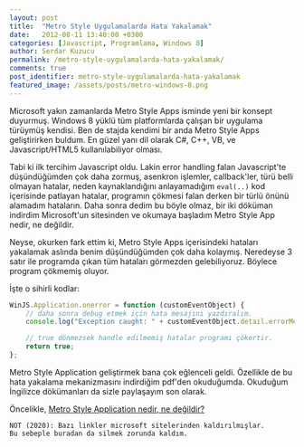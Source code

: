 ```yaml
---
layout: post
title:  "Metro Style Uygulamalarda Hata Yakalamak"
date:   2012-08-11 13:40:00 +0300
categories: [Javascript, Programlama, Windows 8]
author: Serdar Kuzucu
permalink: /metro-style-uygulamalarda-hata-yakalamak/
comments: true
post_identifier: metro-style-uygulamalarda-hata-yakalamak
featured_image: /assets/posts/metro-windows-8.png
---
```


Microsoft yakın zamanlarda Metro Style Apps isminde yeni bir konsept duyurmuş.
Windows 8 yüklü tüm platformlarda çalışan bir uygulama türüymüş kendisi.
Ben de stajda kendimi bir anda Metro Style Apps geliştirirken buldum.
En güzel yanı dil olarak C#, C++, VB, ve Javascript/HTML5 kullanılabiliyor olması.

<!--more-->

Tabi ki ilk tercihim Javascript oldu.
Lakin error handling falan Javascript'te düşündüğümden çok daha zormuş, 
asenkron işlemler, callback'ler, türü belli olmayan hatalar, 
neden kaynaklandığını anlayamadığım `eval(..)` kod içerisinde patlayan hatalar, 
programın çökmesi falan derken bir türlü önünü alamadım hataların.
Daha sonra dedim bu böyle olmaz, bir iki döküman indirdim Microsoft'un sitesinden 
ve okumaya başladım Metro Style App nedir, ne değildir.

Neyse, okurken fark ettim ki, Metro Style Apps içerisindeki hataları yakalamak 
aslında benim düşündüğümden çok daha kolaymış. 
Neredeyse 3 satır ile programda çıkan tüm hataları görmezden gelebiliyoruz. 
Böylece program çökmemiş oluyor.

İşte o sihirli kodlar:

```javascript
WinJS.Application.onerror = function (customEventObject) {
    // daha sonra debug etmek için hata mesajını yazdıralım.
    console.log("Exception caught: " + customEventObject.detail.errorMessage);

    // true dönmezsek handle edilmemiş hatalar programı çökertir.
    return true;
};
```

Metro Style Application geliştirmek bana çok eğlenceli geldi.
Özellikle de bu hata yakalama mekanizmasını indirdiğim pdf'den okuduğumda.
Okuduğum İngilizce dökümanları da sizle paylaşayım son olarak. 

Öncelikle, [Metro Style Application nedir, ne değildir?][what-is]

    NOT (2020): Bazı linkler microsoft sitelerinden kaldırılmışlar.
    Bu sebeple buradan da silmek zorunda kaldım.

[what-is]: http://msdn.microsoft.com/en-us/library/windows/apps/hh974576.aspx
